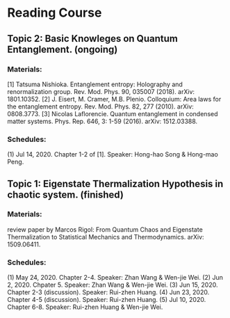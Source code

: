 # Reading Course
## Topic 2: Basic Knowleges on Quantum Entanglement. (ongoing)

### Materials:

[1] Tatsuma Nishioka. Entanglement entropy: Holography and renormalization group. Rev. Mod. Phys. 90, 035007 (2018). arXiv: 1801.10352.
[2] J. Eisert, M. Cramer, M.B. Plenio. Colloquium: Area laws for the entanglement entropy. Rev. Mod. Phys. 82, 277 (2010). arXiv: 0808.3773.
[3] Nicolas Laflorencie. Quantum entanglement in condensed matter systems. Phys. Rep. 646, 3: 1-59 (2016). arXiv: 1512.03388.

### Schedules:
(1) Jul 14, 2020. Chapter 1-2 of [1]. Speaker: Hong-hao Song & Hong-mao Peng.



## Topic 1: Eigenstate Thermalization Hypothesis in chaotic system. (finished)

### Materials:

review paper by Marcos Rigol: From Quantum Chaos and Eigenstate Thermalization to Statistical Mechanics and Thermodynamics.
arXiv: 1509.06411.

### Schedules:
(1) May 24, 2020. Chapter 2-4. Speaker: Zhan Wang & Wen-jie Wei.
(2) Jun 2, 2020. Chpater 5. Speaker: Zhan Wang & Wen-jie Wei.
(3) Jun 15, 2020. Chapter 2-3 (discussion). Speaker: Rui-zhen Huang.
(4) Jun 23, 2020. Chapter 4-5 (discussion). Speaker: Rui-zhen Huang.
(5) Jul 10, 2020. Chapter 6-8. Speaker: Rui-zhen Huang & Wen-jie Wei.


